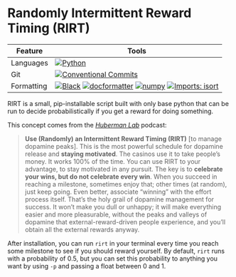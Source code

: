 # Randomly Intermittent Reward Timing (RIRT)

| Feature | Tools |
|---|---|
| Languages | [![Python](https://img.shields.io/badge/Python-3776AB?logo=python&logoColor=ffdd54)](https://www.python.org/downloads/release/python-370/) |
| Git | [![Conventional Commits](https://img.shields.io/badge/Conventional%20Commits-1.0.0-%23FE5196?logo=conventionalcommits&logoColor=white)](https://conventionalcommits.org) |
| Formatting | [![Black](https://img.shields.io/badge/Code%20Style-black-000000)](https://github.com/psf/black) [![docformatter](https://img.shields.io/badge/Docstring%20Formatter-docformatter-fedcba.svg)](https://github.com/PyCQA/docformatter) [![numpy](https://img.shields.io/badge/Docstring%20Style-numpy-459db9.svg)](https://numpydoc.readthedocs.io/en/latest/format.html) [![Imports: isort](https://img.shields.io/badge/%20Imports-isort-%231674b1?style=flat&labelColor=ef8336)](https://pycqa.github.io/isort/) |

RIRT is a small, pip-installable script built with only base python that can be run to decide probabilistically if you get a reward for doing something.

This concept comes from the [*Huberman Lab*](https://hubermanlab.com/) podcast:

> **Use (Randomly) an Intermittent Reward Timing (RIRT)** [to manage dopamine peaks]. This is the most powerful schedule for dopamine release and **staying motivated**. The casinos use it to take people’s money. It works 100% of the time. You can use RIRT to your advantage, to stay motivated in any pursuit. The key is to **celebrate your wins, but do not celebrate every win**. When you succeed in reaching a milestone, sometimes enjoy that; other times (at random), just keep going. Even better, associate “winning” with the effort process itself. That’s the holy grail of dopamine management for success. It won’t make you dull or unhappy; it will make everything easier and more pleasurable, without the peaks and valleys of dopamine that external-reward-driven people experience, and you’ll obtain all the external rewards anyway.

After installation, you can run `rirt` in your terminal every time you reach some milestone to see if you should reward yourself. By default, `rirt` runs with a probability of 0.5, but you can set this probability to anything you want by using `-p` and passing a float between 0 and 1.
